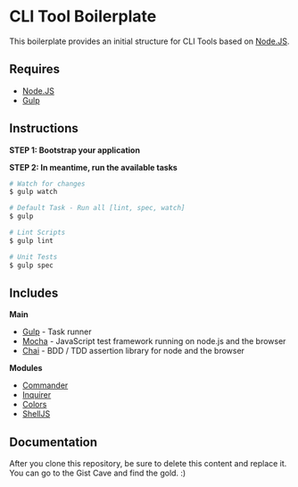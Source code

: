 # CLI Tool Boilerplate

This boilerplate provides an initial structure for CLI Tools based on [Node.JS](http://nodejs.org/).


## Requires

- [Node.JS](http://nodejs.org/)
- [Gulp](http://gulpjs.com/)


## Instructions

**STEP 1: Bootstrap your application**

**STEP 2: In meantime, run the available tasks**

```bash
# Watch for changes
$ gulp watch

# Default Task - Run all [lint, spec, watch]
$ gulp

# Lint Scripts
$ gulp lint

# Unit Tests
$ gulp spec
```

## Includes

**Main**
- [Gulp](http://gulpjs.com/) - Task runner
- [Mocha](http://visionmedia.github.io/mocha/) - JavaScript test framework running on node.js and the browser
- [Chai](http://chaijs.com/) - BDD / TDD assertion library for node and the browser

**Modules**
- [Commander](https://www.npmjs.org/package/commander)
- [Inquirer](https://www.npmjs.org/package/inquirer)
- [Colors](https://www.npmjs.org/package/colors)
- [ShellJS](https://www.npmjs.org/package/shelljs)


## Documentation

After you clone this repository, be sure to delete this content and replace it.
You can go to the Gist Cave and find the gold. :)
